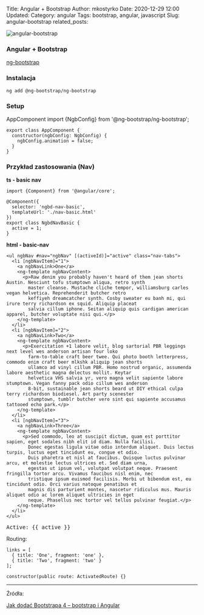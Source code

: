 Title: Angular + Bootstrap
Author: mkostyrko
Date: 2020-12-29
 12:00
Updated:
Category: angular
Tags: bootstrap, angular, javascript
Slug: angular-bootstrap
related_posts: 



![angular-bootstrap](https://therichpost.com/wp-content/uploads/2020/11/Add-Bootstrap-in-Angular-11.png)


### Angular + Bootstrap

[ng-bootstrap](https://ng-bootstrap.github.io/#/home)

### Instalacja


    ng add @ng-bootstrap/ng-bootstrap

### Setup

AppComponent
    import {NgbConfig} from '@ng-bootstrap/ng-bootstrap';

    export class AppComponent {
      constructor(ngbConfig: NgbConfig) {
        ngbConfig.animation = false;
      }
    }


### Przykład zastosowania (Nav)

**ts - basic nav**


    import {Component} from '@angular/core';

    @Component({
      selector: 'ngbd-nav-basic',
      templateUrl: './nav-basic.html'
    })
    export class NgbdNavBasic {
      active = 1;
    }


**html - basic-nav**

    <ul ngbNav #nav="ngbNav" [(activeId)]="active" class="nav-tabs">
      <li [ngbNavItem]="1">
        <a ngbNavLink>One</a>
        <ng-template ngbNavContent>
          <p>Raw denim you probably haven't heard of them jean shorts Austin. Nesciunt tofu stumptown aliqua, retro synth
            master cleanse. Mustache cliche tempor, williamsburg carles vegan helvetica. Reprehenderit butcher retro
            keffiyeh dreamcatcher synth. Cosby sweater eu banh mi, qui irure terry richardson ex squid. Aliquip placeat
            salvia cillum iphone. Seitan aliquip quis cardigan american apparel, butcher voluptate nisi qui.</p>
        </ng-template>
      </li>
      <li [ngbNavItem]="2">
        <a ngbNavLink>Two</a>
        <ng-template ngbNavContent>
          <p>Exercitation +1 labore velit, blog sartorial PBR leggings next level wes anderson artisan four loko
            farm-to-table craft beer twee. Qui photo booth letterpress, commodo enim craft beer mlkshk aliquip jean shorts
            ullamco ad vinyl cillum PBR. Homo nostrud organic, assumenda labore aesthetic magna delectus mollit. Keytar
            helvetica VHS salvia yr, vero magna velit sapiente labore stumptown. Vegan fanny pack odio cillum wes anderson
            8-bit, sustainable jean shorts beard ut DIY ethical culpa terry richardson biodiesel. Art party scenester
            stumptown, tumblr butcher vero sint qui sapiente accusamus tattooed echo park.</p>
        </ng-template>
      </li>
      <li [ngbNavItem]="3">
        <a ngbNavLink>Three</a>
        <ng-template ngbNavContent>
          <p>Sed commodo, leo at suscipit dictum, quam est porttitor sapien, eget sodales nibh elit id diam. Nulla facilisi.
            Donec egestas ligula vitae odio interdum aliquet. Duis lectus turpis, luctus eget tincidunt eu, congue et odio.
            Duis pharetra et nisl at faucibus. Quisque luctus pulvinar arcu, et molestie lectus ultrices et. Sed diam urna,
            egestas ut ipsum vel, volutpat volutpat neque. Praesent fringilla tortor arcu. Vivamus faucibus nisl enim, nec
            tristique ipsum euismod facilisis. Morbi ut bibendum est, eu tincidunt odio. Orci varius natoque penatibus et
            magnis dis parturient montes, nascetur ridiculus mus. Mauris aliquet odio ac lorem aliquet ultricies in eget
            neque. Phasellus nec tortor vel tellus pulvinar feugiat.</p>
        </ng-template>
      </li>
    </ul>

<div [ngbNavOutlet]="nav" class="mt-2"></div>

<pre>Active: {{ active }}</pre>

Routing:

    links = [
      { title: 'One', fragment: 'one' },
      { title: 'Two', fragment: 'two' }
    ];

    constructor(public route: ActivatedRoute) {}

---
Źródła:

[Jak dodać Bootstrapa 4 – bootstrap i Angular](https://zacznijprogramowac.net/angular/jak-dodac-bootstrapa-4-do-angulara/)

